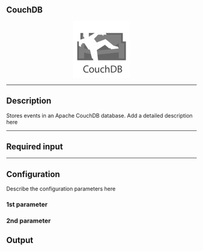 ## CouchDB

<p align="center"> 
    <img src="icon.png" width="150px;" class="pe-image-documentation"/>
</p>

***

## Description

Stores events in an Apache CouchDB database.
Add a detailed description here

***

## Required input


***

## Configuration

Describe the configuration parameters here

### 1st parameter


### 2nd parameter

## Output